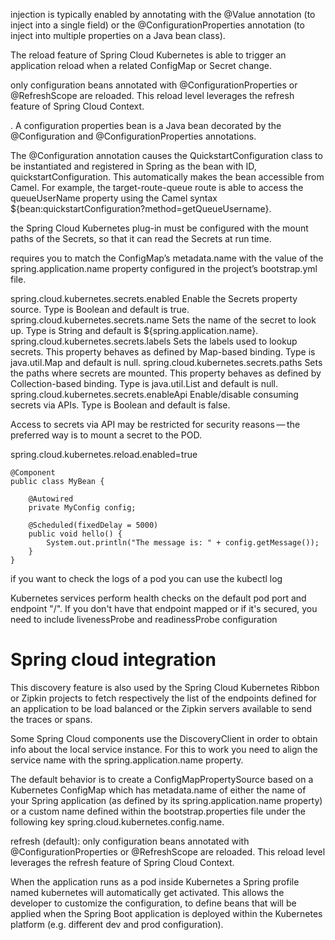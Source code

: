 injection is typically enabled by annotating with the @Value annotation (to inject into a single field) or the @ConfigurationProperties annotation (to inject into multiple properties on a Java bean class).

The reload feature of Spring Cloud Kubernetes is able to trigger an application reload when a related ConfigMap or Secret change.

only configuration beans annotated with @ConfigurationProperties or @RefreshScope are reloaded. This reload level leverages the refresh feature of Spring Cloud Context.

. A configuration properties bean is a Java bean decorated by the @Configuration and @ConfigurationProperties annotations.

The @Configuration annotation causes the QuickstartConfiguration class to be instantiated and registered in Spring as the bean with ID, quickstartConfiguration. This automatically makes the bean accessible from Camel. For example, the target-route-queue route is able to access the queueUserName property using the Camel syntax ${bean:quickstartConfiguration?method=getQueueUsername}.

the Spring Cloud Kubernetes plug-in must be configured with the mount paths of the Secrets, so that it can read the Secrets at run time.

requires you to match the ConfigMap’s metadata.name with the value of the spring.application.name property configured in the project’s bootstrap.yml file.

spring.cloud.kubernetes.secrets.enabled
Enable the Secrets property source. Type is Boolean and default is true.
spring.cloud.kubernetes.secrets.name
Sets the name of the secret to look up. Type is String and default is ${spring.application.name}.
spring.cloud.kubernetes.secrets.labels
Sets the labels used to lookup secrets. This property behaves as defined by Map-based binding. Type is java.util.Map and default is null.
spring.cloud.kubernetes.secrets.paths
Sets the paths where secrets are mounted. This property behaves as defined by Collection-based binding. Type is java.util.List and default is null.
spring.cloud.kubernetes.secrets.enableApi
Enable/disable consuming secrets via APIs. Type is Boolean and default is false.

Access to secrets via API may be restricted for security reasons — the preferred way is to mount a secret to the POD.

spring.cloud.kubernetes.reload.enabled=true

```
@Component
public class MyBean {

    @Autowired
    private MyConfig config;

    @Scheduled(fixedDelay = 5000)
    public void hello() {
        System.out.println("The message is: " + config.getMessage());
    }
}
```

if you want to check the logs of a pod you can use the kubectl log

Kubernetes services perform health checks on the default pod port and endpoint "/". If you don't have that endpoint mapped or if it's secured, you need to include livenessProbe and readinessProbe configuration

# Spring cloud integration

This discovery feature is also used by the Spring Cloud Kubernetes Ribbon or Zipkin projects to fetch respectively the list of the endpoints defined for an application to be load balanced or the Zipkin servers available to send the traces or spans.

Some Spring Cloud components use the DiscoveryClient in order to obtain info about the local service instance. For this to work you need to align the service name with the spring.application.name property.

The default behavior is to create a ConfigMapPropertySource based on a Kubernetes ConfigMap which has metadata.name of either the name of your Spring application (as defined by its spring.application.name property) or a custom name defined within the bootstrap.properties file under the following key spring.cloud.kubernetes.config.name.

refresh (default): only configuration beans annotated with @ConfigurationProperties or @RefreshScope are reloaded. This reload level leverages the refresh feature of Spring Cloud Context.

When the application runs as a pod inside Kubernetes a Spring profile named kubernetes will automatically get activated. This allows the developer to customize the configuration, to define beans that will be applied when the Spring Boot application is deployed within the Kubernetes platform (e.g. different dev and prod configuration).

